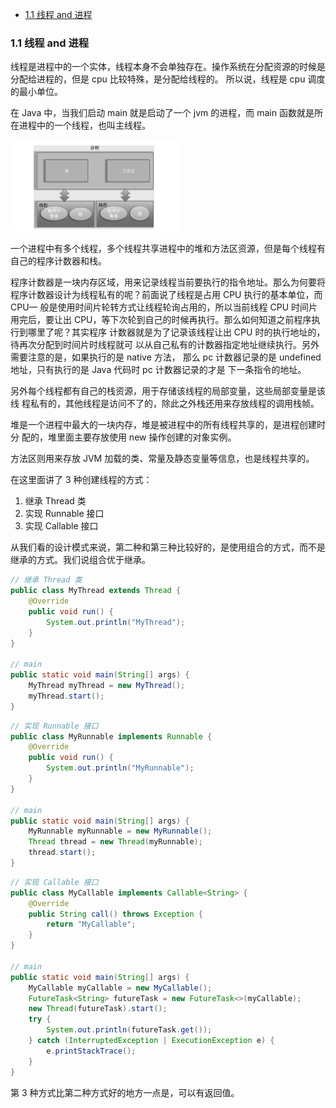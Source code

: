 - [1.1 线程 and 进程](#11-线程-and-进程)

### 1.1 线程 and 进程

线程是进程中的一个实体，线程本身不会单独存在。操作系统在分配资源的时候是分配给进程的，但是 cpu 比较特殊，是分配给线程的。
所以说，线程是 cpu 调度的最小单位。

在 Java 中，当我们启动 main 就是启动了一个 jvm 的进程，而 main 函数就是所在进程中的一个线程，也叫主线程。

![img.png](chapter1_photos/img.png)

一个进程中有多个线程，多个线程共享进程中的堆和方法区资源，但是每个线程有自己的程序计数器和栈。

程序计数器是一块内存区域，用来记录线程当前要执行的指令地址。那么为何要将
程序计数器设计为线程私有的呢？前面说了线程是占用 CPU 执行的基本单位，而 CPU一
般是使用时间片轮转方式让线程轮询占用的，所以当前线程 CPU 时间片用完后，要让出
CPU，等下次轮到自己的时候再执行。那么如何知道之前程序执行到哪里了呢？其实程序
计数器就是为了记录该线程让出 CPU 时的执行地址的，待再次分配到时间片时线程就可
以从自己私有的计数器指定地址继续执行。另外需要注意的是，如果执行的是 native 方法，
那么 pc 计数器记录的是 undefined 地址，只有执行的是 Java 代码时 pc 计数器记录的才是
下一条指令的地址。

另外每个线程都有自己的栈资源，用于存储该线程的局部变量，这些局部变量是该线
程私有的，其他线程是访问不了的，除此之外栈还用来存放线程的调用栈帧。

堆是一个进程中最大的一块内存，堆是被进程中的所有线程共享的，是进程创建时分
配的，堆里面主要存放使用 new 操作创建的对象实例。

方法区则用来存放 JVM 加载的类、常量及静态变量等信息，也是线程共享的。

在这里面讲了 3 种创建线程的方式：
1. 继承 Thread 类
2. 实现 Runnable 接口
3. 实现 Callable 接口

从我们看的设计模式来说，第二种和第三种比较好的，是使用组合的方式，而不是继承的方式。我们说组合优于继承。

```java
// 继承 Thread 类
public class MyThread extends Thread {
    @Override
    public void run() {
        System.out.println("MyThread");
    }
}

// main
public static void main(String[] args) {
    MyThread myThread = new MyThread();
    myThread.start();
}
```

```java
// 实现 Runnable 接口
public class MyRunnable implements Runnable {
    @Override
    public void run() {
        System.out.println("MyRunnable");
    }
}

// main
public static void main(String[] args) {
    MyRunnable myRunnable = new MyRunnable();
    Thread thread = new Thread(myRunnable);
    thread.start();
}
```

```java
// 实现 Callable 接口
public class MyCallable implements Callable<String> {
    @Override
    public String call() throws Exception {
        return "MyCallable";
    }
}

// main
public static void main(String[] args) {
    MyCallable myCallable = new MyCallable();
    FutureTask<String> futureTask = new FutureTask<>(myCallable);
    new Thread(futureTask).start();
    try {
        System.out.println(futureTask.get());
    } catch (InterruptedException | ExecutionException e) {
        e.printStackTrace();
    }
}
```

第 3 种方式比第二种方式好的地方一点是，可以有返回值。

